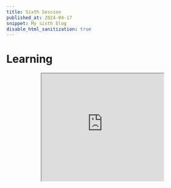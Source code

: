 ```yaml
---
title: Sixth Session
published_at: 2024-04-17
snippet: My sixth blog
disable_html_sanitization: true
---
```

# Learning
<div align="center">
<iframe src="https://editor.p5js.org/kimnhudiep2003/full/5cZUOL_R0" width="320px" height="282px"></iframe>
</div>
